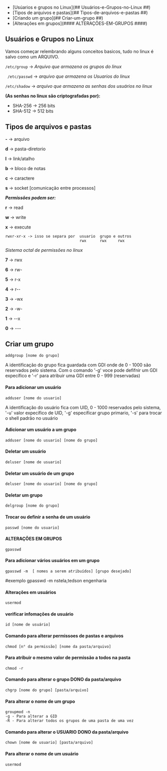 <!--ts-->
* [Usúarios e grupos no Linux](## Usuários-e-Grupos-no-Linux ##)
* [Tipos de arquivos e pastas](## Tipos-de-arquivos-e-pastas ##)
* [Criando um grupo](## Criar-um-grupo ##)
* [Alterações em grupos](#### ALTERAÇÕES-EM-GRUPOS ####)
<!--te-->
## Usuários e Grupos no Linux ##
Vamos começar relembrando alguns conceitos basicos, tudo no linux é salvo como um ARQUIVO.

```/etc/group```   -> _Arquivo que armazena os grupos do linux_

``` /etc/passwd```  -> _arquivo que armazena os Usuarios do linux_

``` /etc/shadow ``` -> _arquivo que armazena as senhas dos usuários no linux_

**(As senhas no linux são criptografadas por):**
- SHA-256 -> 256 bits 
- SHA-512 -> 512 bits

## Tipos de arquivos e pastas ##
**\-**   -> arquivo 

**d** -> pasta-diretorio

**l** -> link/atalho

**b** -> bloco de notas 

**c** -> caractere 

**s** -> socket [comunicação entre processos]

**_Permissões podem ser:_**

**r** -> read

 **w** -> write 

**x** -> execute 
```
rwxr-xr-x -> isso se separa por  usuario  grupo e outros 
                                 rwx      rwx     rwx
```                                
                                 
_Sistema octal de permissões no linux_

**7** -> rwx

**6** -> rw-

**5** -> r-x

**4** -> r--

**3** -> -wx

**2** -> -w-

**1** -> --x

**0** -> ---

## Criar um grupo ##

``` addgroup [nome do grupo] ```

A identificação do grupo fica guardada com GDI onde de 0 - 1000 são reservados pelo sistema. Com o comando '-g' voce pode defifnir um GDI expecífico e '-r' para atribuir uma GDI entre 0 - 999 (reservadas)

#### Para adicionar um usuário ####

``` adduser [nome do usuario] ```

A identificação do usuário fica com UID, 0 - 1000 reservados pelo sistema, '-u' valor expecífico de UID, '-g' especificar grupo primario, '-s' para trocar o shell padrão no usuário

#### Adicionar um usuário a um grupo ####

`adduser [nome do usuario] [nome do grupo]`

#### Deletar um usuário ####
`deluser [nome de usuario] `

#### Deletar um usuário de um grupo ####
` deluser [nome do usuario] [nome do grupo] `

#### Deletar um grupo ####

`delgroup [nome do grupo]`

#### Trocar ou definir a senha de um usuário ####
`passwd [nome do usuario] `

#### ALTERAÇÕES EM GRUPOS ####
`gpasswd`

#### Para adicionar vários usuários em um grupo ###

`gpasswd -m  [ nomes a serem atribuídos] [grupo desejado]`

#exemplo gpasswd -m nstela,tedson engenharia

#### Alterações em usuários ####
`usermod`

#### verificar infomações de usuário ####
`id [nome de usuário]`

#### Comando para alterar permissoes de pastas e arquivos ####
`chmod [n° da permissão] [nome da pasta/arquivo]`

#### Para atribuir o mesmo valor de permissão a todos na pasta ####
`chmod -r`

#### Comando para alterar o grupo DONO da pasta/arquivo ####
`chgrp [nome do grupo] [pasta/arquivo]`

#### Para alterar o nome de um grupo ####
```
groupmod -n
-g - Para alterar a GID
-R - Para alterar todos os grupos de uma pasta de uma vez
```
#### Comando para alterar o USUARIO DONO da pasta/arquivo ####
`chown [nome de usuario] [pasta/arquivo]`

#### Para alterar o nome de um usuário ####
`usermod`
